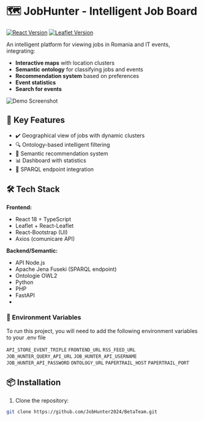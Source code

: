 # 🗺️ JobHunter - Intelligent Job Board

[![React Version](https://img.shields.io/badge/react-18.2.0-blue)](https://reactjs.org/)
[![Leaflet Version](https://img.shields.io/badge/leaflet-1.9.4-green)](https://leafletjs.com/)

An intelligent platform for viewing jobs in Romania and IT events, integrating:
- **Interactive maps** with location clusters
- **Semantic ontology** for classifying jobs and events
- **Recommendation system** based on preferences
- **Event statistics**
- **Search for events**

![Demo Screenshot](screenshot.png)

## 🚀 Key Features
- ✔️ Geographical view of jobs with dynamic clusters
- 🔍 Ontology-based intelligent filtering
- 📌 Semantic recommendation system
- 📊 Dashboard with statistics
- 🔗 SPARQL endpoint integration

## 🛠️ Tech Stack
**Frontend:**
- React 18 + TypeScript
- Leaflet + React-Leaflet
- React-Bootstrap (UI)
- Axios (comunicare API)

**Backend/Semantic:**
- API Node.js
- Apache Jena Fuseki (SPARQL endpoint)
- Ontologie OWL2 
- Python
- PHP
- FastAPI
- 
### :key: Environment Variables

To run this project, you will need to add the following environment variables to your .env file

`API_STORE_EVENT_TRIPLE`
`FRONTEND_URL`
`RSS_FEED_URL`
`JOB_HUNTER_QUERY_API_URL`
`JOB_HUNTER_API_USERNAME`
`JOB_HUNTER_API_PASSWORD`
`ONTOLOGY_URL`
`PAPERTRAIL_HOST`
`PAPERTRAIL_PORT`


## 📦 Installation
1. Clone the repository:
```bash
git clone https://github.com/JobHunter2024/BetaTeam.git
